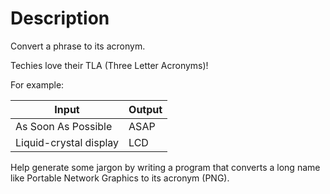 # Description

Convert a phrase to its acronym.

Techies love their TLA (Three Letter Acronyms)!

For example:

|Input|Output|
|-|-|
|As Soon As Possible|ASAP|
|Liquid-crystal display|LCD|

Help generate some jargon by writing a program that converts a long name like Portable Network Graphics to its acronym (PNG).
